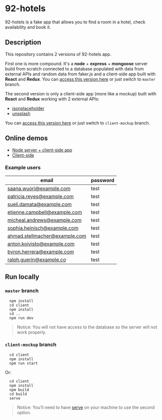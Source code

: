 # 92-hotels

92-hotels is a fake app that allows you to find a room in a hotel, check availability and book it.

## Description

This repository contains 2 versions of 92-hotels app.

First one
is more compound. It's a **node** + **express** + **mongoose** server build from scratch connected to a database populated with data from external APIs and random data from faker.js and a client-side app built with **React** and **Redux**. You can [access this version here](https://github.com/h-des/92-hotels/tree/master) or just switch to `master` branch.

The second version is only a client-side app (more like a mockup) built with **React** and **Redux** working with 2 external APIs:

- [jsonplaceholder](https://jsonplaceholder.typicode.com)
- [unsplash](https://source.unsplash.com/)

You can [access this version here](https://github.com/h-des/92-hotels/tree/client-mockup) or just switch to `client-mockup` branch.

## Online demos

- [Node server + client-side app](https://hotels-92.herokuapp.com)
- [Client-side](https://92-hotels.now.sh)

### Example users

| email                         | password |
| ----------------------------- | -------- |
| saana.wuori@example.com       | test     |
| patricia.reyes@example.com    | test     |
| sueli.damata@example.com      | test     |
| etienne.campbell@example.com  | test     |
| micheal.andrews@example.com   | test     |
| sophia.heinisch@example.com   | test     |
| ahmad.stellmacher@example.com | test     |
| anton.koivisto@example.com    | test     |
| byron.herrera@example.com     | test     |
| ralph.guerin@example.co       | test     |

## Run locally

### `master` branch

```
  npm install
  cd client
  npm install
  cd ..
  npm run dev
```

> Notice: You will not have access to the database so the server will not work properly.

### `client-mockup` branch

```
  cd client
  npm install
  npm run start
```

Or:

```
  cd client
  npm install
  npm build
  cd build
  serve
```

> Notice: You’ll need to have [serve](https://www.npmjs.com/package/serve) on your machine to use the second option.
